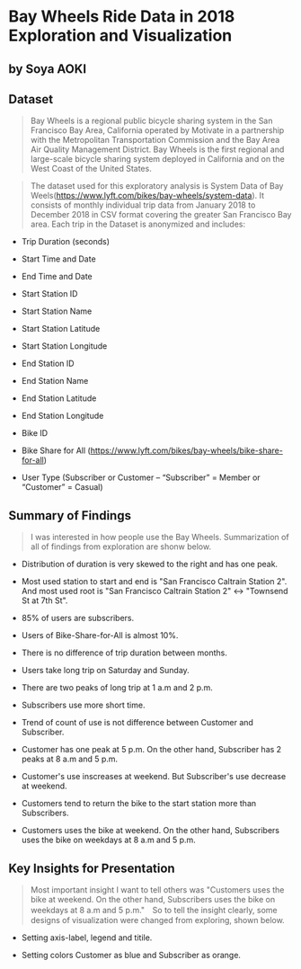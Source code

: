 # Bay Wheels Ride Data in 2018 Exploration and Visualization
## by Soya AOKI


## Dataset
> Bay Wheels is a regional public bicycle sharing system in the San Francisco Bay Area, California operated by Motivate in a partnership with the Metropolitan Transportation Commission and the Bay Area Air Quality Management District. Bay Wheels is the first regional and large-scale bicycle sharing system deployed in California and on the West Coast of the United States.

> The dataset used for this exploratory analysis is System Data of Bay Weels(https://www.lyft.com/bikes/bay-wheels/system-data). It consists of monthly individual trip data from January 2018 to December 2018 in CSV format covering the greater San Francisco Bay area. Each trip in the Dataset is anonymized and includes:

  - Trip Duration (seconds)

  - Start Time and Date

  - End Time and Date

  - Start Station ID

  - Start Station Name

  - Start Station Latitude

  - Start Station Longitude

  - End Station ID

  - End Station Name

  - End Station Latitude

  - End Station Longitude

  - Bike ID

  - Bike Share for All (https://www.lyft.com/bikes/bay-wheels/bike-share-for-all)

  - User Type (Subscriber or Customer – “Subscriber” = Member or “Customer” = Casual)


## Summary of Findings

> I was interested in how people use the Bay Wheels. Summarization of all of findings from exploration are shonw below.

  - Distribution of duration is very skewed to the right and has one peak.

  - Most used station to start and end is "San Francisco Caltrain Station 2". And most used root is "San Francisco Caltrain Station 2" ↔︎ "Townsend St at 7th St".

  - 85% of users are subscribers.

  - Users of Bike-Share-for-All is almost 10%.

  - There is no difference of trip duration between months.

  - Users take long trip on Saturday and Sunday.

  - There are two peaks of long trip at 1 a.m and 2 p.m.

  - Subscribers use more short time.

  - Trend of count of use is not difference between Customer and Subscriber.

  - Customer has one peak at 5 p.m. On the other hand, Subscriber has 2 peaks at 8 a.m and 5 p.m.

  - Customer's use inscreases at weekend. But Subscriber's use decrease at weekend.

  - Customers tend to return the bike to the start station more than Subscribers.

  - Customers uses the bike at weekend. On the other hand, Subscribers uses the bike on weekdays at 8 a.m and 5 p.m.


## Key Insights for Presentation

> Most important insight I want to tell others was "Customers uses the bike at weekend. On the other hand, Subscribers uses the bike on weekdays at 8 a.m and 5 p.m."　So to tell the insight clearly, some designs of visualization were changed from exploring, shown below.

  - Setting axis-label, legend and titile.

  - Setting colors Customer as blue and Subscriber as orange.
